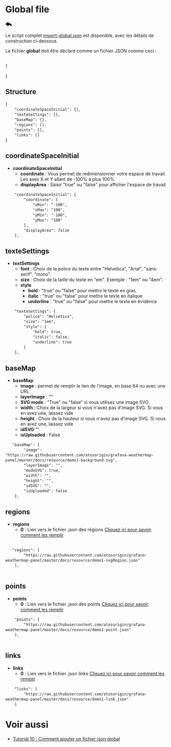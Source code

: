 # Global file

[![](../../screenshots/other/Go-back.png)](README.md)

Le script complet [import-global.json](../../../../demo/import-global.json) est disponible, avec les détails de construction ci-dessous.

Le fichier **global** doit être déclaré comme un fichier JSON comme ceci :

```

{

}

```

## Structure

```
{
    "coordinateSpaceInitial": {},
    "texteSettings": {},
    "baseMap": {},
    "regions": [],
    "points": [],
    "links": []
}

```

## coordinateSpaceInitial

- **coordinateSpaceInitial**
  - **coordinate** : Vous permet de redimensionner votre espace de travail. Les axes X et Y allant de -100% à plus 100%.
  - **displayArea** : Saisir "true" ou "false" pour afficher l'espace de travail

```
    "coordinateSpaceInitial": {
        "coordinate": {
            "xMin": "-100",
            "xMax": "100",
            "yMin": "-100",
            "yMax": "100"
        },
        "displayArea": false
    },

```

## texteSettings

- **textSettings**
  - **font** : Choix de la police du texte entre "Helvetica", "Arial", "sans-serif", "mono".
  - **size** : Choix de la taille du texte en "em". Exemple : "1em" ou "4em".
  - **style**
    - **bold** : "true" ou "false" pour mettre le texte en gras
    - **italic** : "true" ou "false" pour mettre le texte en italique
    - **underline** : "true" ou "false" pour mettre le texte en évidence

```
    "texteSettings": {
        "police": "Helvetica",
        "size": "1em",
        "style": {
            "bold": true,
            "italic": false,
            "underline": true
        }
    },

```

## baseMap

- **baseMap**
  - **image** : permet de remplir le lien de l'image, en base 64 ou avec une URL
  - **layerImage** : ""
  - **SVG mode** : "True" ou "false" si vous utilisez une image SVG
  - **width** : Choix de la largeur si vous n'avez pas d'image SVG. Si vous en avez une, laissez vide
  - **height** : Choix de la hauteur si vous n'avez pas d'image SVG. Si vous en avez une, laissez vide
  - **idSVG** ""
  - **isUploaded** : False

```
   "baseMap": {
        "image": "https://raw.githubusercontent.com/atosorigin/grafana-weathermap-panel/master/docs/resource/demo1-background.svg",
        "layerImage": "",
        "modeSVG": true,
        "width": "",
        "height": "",
        "idSVG": "",
        "isUploaded": false
    },

```

## regions

- **regions**
  - **0** : Lien vers le fichier .json des régions [Cliquez ici pour savoir comment les remplir](import-region.md)

```

   "regions": [
        "https://raw.githubusercontent.com/atosorigin/grafana-weathermap-panel/master/docs/resource/demo1-svgRegion.json"
    ],


```

## points

- **points**
  - **0** : Lien vers le fichier .json des points [Cliquez ici pour savoir comment les remplir](import-point.md)

```
    "points": [
        "https://raw.githubusercontent.com/atosorigin/grafana-weathermap-panel/master/docs/resource/demo1-point.json"
    ],


```

## links

- **links**
  - **0** : Lien vers le fichier .json links [Cliquez ici pour savoir comment les remplir](import-links.md)

```
    "links": [
        "https://raw.githubusercontent.com/atosorigin/grafana-weathermap-panel/master/docs/resource/demo1-link.json"
    ]

```

# Voir aussi

- [Tutorial 10 : Comment ajouter un fichier json global](../demo/tutorial10.md)
